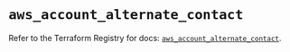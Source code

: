 # `aws_account_alternate_contact`

Refer to the Terraform Registry for docs: [`aws_account_alternate_contact`](https://registry.terraform.io/providers/hashicorp/aws/5.56.1/docs/resources/account_alternate_contact).

